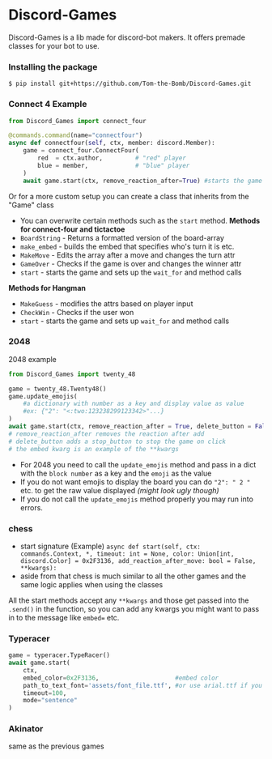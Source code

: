 # Discord-Games

Discord-Games is a lib made for discord-bot makers.
It offers premade classes for your bot to use.
### Installing the package
```
$ pip install git+https://github.com/Tom-the-Bomb/Discord-Games.git
```
### Connect 4 Example

```py
from Discord_Games import connect_four

@commands.command(name="connectfour")
async def connectfour(self, ctx, member: discord.Member):
    game = connect_four.ConnectFour(
        red  = ctx.author,         # "red" player
        blue = member,             # "blue" player
    )
    await game.start(ctx, remove_reaction_after=True) #starts the game

```
Or for a more custom setup you can create a class that inherits from the "Game" class
- You can overwrite certain methods such as the `start` method.
**Methods for connect-four and tictactoe**
- `BoardString` - Returns a formatted version of the board-array
- `make_embed`  - builds the embed that specifies who's turn it is etc.
- `MakeMove`    - Edits the array after a move and changes the turn attr
- `GameOver`    - Checks if the game is over and changes the winner attr
- `start`       - starts the game and sets up the `wait_for` and method calls

**Methods for Hangman**
- `MakeGuess`   - modifies the attrs based on player input
- `CheckWin`    - Checks if the user won
- `start`       - starts the game and sets up `wait_for` and method calls

### 2048
2048 example
```py
from Discord_Games import twenty_48

game = twenty_48.Twenty48()
game.update_emojis(
    #a dictionary with number as a key and display value as value
    #ex: {"2": "<:two:123238299123342>"...}
)
await game.start(ctx, remove_reaction_after = True, delete_button = False, embed = discord.Embed())
# remove_reaction_after removes the reaction after add
# delete_button adds a stop_button to stop the game on click
# the embed kwarg is an example of the **kwargs
```
- For 2048 you need to call the `update_emojis` method and pass in a dict with the `block number` as a key and the `emoji` as the value
- If you do not want emojis to display the board you can do `"2": " 2 "` etc. to get the raw value displayed *(might look ugly though)*
- If you do not call the `update_emojis` method properly you may run into errors.



### chess
- start signature (Example)
`async def start(self, ctx: commands.Context, *, timeout: int = None, color: Union[int, discord.Color] = 0x2F3136, add_reaction_after_move: bool = False, **kwargs):`
- aside from that chess is much similar to all the other games and the same logic applies when using the classes



All the start methods accept any `**kwargs` and those get passed into the `.send()` in the function, 
so you can add any kwargs you might want to pass in to the message like `embed=` etc.
### Typeracer
```py
game = typeracer.TypeRacer()
await game.start(
    ctx, 
    embed_color=0x2F3136,                     #embed color
    path_to_text_font='assets/font_file.ttf', #or use arial.ttf if you dont have one
    timeout=100, 
    mode="sentence"
)
```
### Akinator
same as the previous games